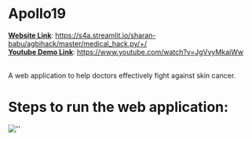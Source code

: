 # Apollo19
<b><u>Website Link</u></b>: https://s4a.streamlit.io/sharan-babu/agbihack/master/medical_hack.py/+/ <br>
<b><u>Youtube Demo Link</u></b>: https://www.youtube.com/watch?v=JgVvyMkaiWw <br><br>

A web application to help doctors effectively fight against skin cancer.

# Steps to run the web application:

![''](https://github.com/sharanbabu19/skinhack/blob/master/carbon%20(1).png)

